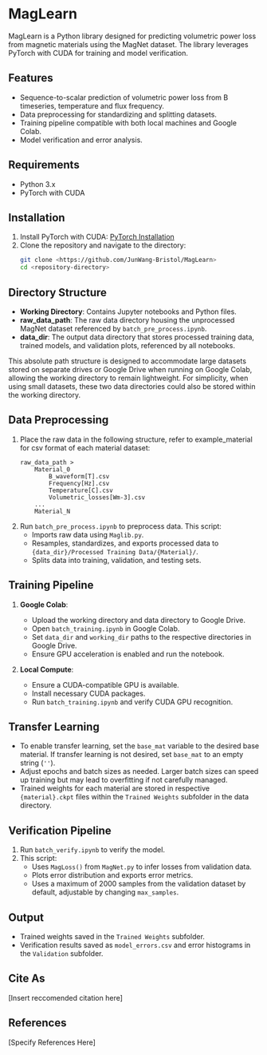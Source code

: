 
# MagLearn

MagLearn is a Python library designed for predicting volumetric power loss from magnetic materials using the MagNet dataset. The library leverages PyTorch with CUDA for training and model verification.

## Features

- Sequence-to-scalar prediction of volumetric power loss from B timeseries, temperature and flux frequency. 
- Data preprocessing for standardizing and splitting datasets.
- Training pipeline compatible with both local machines and Google Colab.
- Model verification and error analysis.

## Requirements

- Python 3.x
- PyTorch with CUDA

## Installation

1. Install PyTorch with CUDA: [PyTorch Installation](https://pytorch.org/get-started/locally/)
2. Clone the repository and navigate to the directory:
    ```bash
    git clone <https://github.com/JunWang-Bristol/MagLearn>
    cd <repository-directory>
    ```

## Directory Structure

- **Working Directory**: Contains Jupyter notebooks and Python files.
- **raw_data_path**: The raw data directory housing the unprocessed MagNet dataset referenced by `batch_pre_process.ipynb`.
- **data_dir**: The output data directory that stores processed training data, trained models, and validation plots, referenced by all notebooks.

This absolute path structure is designed to accommodate large datasets stored on separate drives or Google Drive when running on Google Colab, allowing the working directory to remain lightweight. For simplicity, when using small datasets, these two data directories could also be stored within the working directory.

## Data Preprocessing

1. Place the raw data in the following structure, refer to example_material for csv format of each material dataset:
    ```
    raw_data_path >
        Material_0
            B_waveform[T].csv
            Frequency[Hz].csv
            Temperature[C].csv
            Volumetric_losses[Wm-3].csv
        ...
        Material_N
    ```
2. Run `batch_pre_process.ipynb` to preprocess data. This script:
    - Imports raw data using `Maglib.py`.
    - Resamples, standardizes, and exports processed data to `{data_dir}/Processed Training Data/{Material}/`.
    - Splits data into training, validation, and testing sets.

## Training Pipeline

1. **Google Colab**:
    - Upload the working directory and data directory to Google Drive.
    - Open `batch_training.ipynb` in Google Colab.
    - Set `data_dir` and `working_dir` paths to the respective directories in Google Drive.
    - Ensure GPU acceleration is enabled and run the notebook.

2. **Local Compute**:
    - Ensure a CUDA-compatible GPU is available.
    - Install necessary CUDA packages.
    - Run `batch_training.ipynb` and verify CUDA GPU recognition.

## Transfer Learning

- To enable transfer learning, set the `base_mat` variable to the desired base material. If transfer learning is not desired, set `base_mat` to an empty string (`''`).
- Adjust epochs and batch sizes as needed. Larger batch sizes can speed up training but may lead to overfitting if not carefully managed.
- Trained weights for each material are stored in respective `{material}.ckpt` files within the `Trained Weights` subfolder in the data directory.

## Verification Pipeline

1. Run `batch_verify.ipynb` to verify the model.
2. This script:
    - Uses `MagLoss()` from `MagNet.py` to infer losses from validation data.
    - Plots error distribution and exports error metrics.
    - Uses a maximum of 2000 samples from the validation dataset by default, adjustable by changing `max_samples`.

## Output

- Trained weights saved in the `Trained Weights` subfolder.
- Verification results saved as `model_errors.csv` and error histograms in the `Validation` subfolder.

## Cite As

[Insert reccomended citation here]

## References

[Specify References Here]

